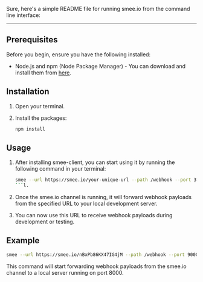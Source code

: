 Sure, here's a simple README file for running smee.io from the command line interface:

---

## Prerequisites

Before you begin, ensure you have the following installed:

- Node.js and npm (Node Package Manager) - You can download and install them from [here](https://nodejs.org/).

## Installation

1. Open your terminal.

2. Install the packages:

   ```bash
   npm install
   ```

## Usage

1. After installing smee-client, you can start using it by running the following command in your terminal:

   ````bash
   smee --url https://smee.io/your-unique-url --path /webhook --port 3000
   ```l.

   ````

2. Once the smee.io channel is running, it will forward webhook payloads from the specified URL to your local development server.

3. You can now use this URL to receive webhook payloads during development or testing.

## Example

```bash
smee --url https://smee.io/nBxPb86KX47IG4jM --path /webhook --port 9000
```

This command will start forwarding webhook payloads from the smee.io channel to a local server running on port 8000.
